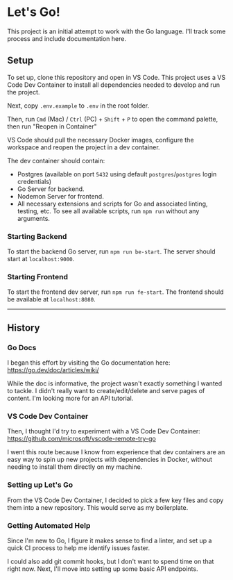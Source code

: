 # Let's Go!

This project is an initial attempt to work with the Go language. I'll track some process and include
documentation here.

## Setup

To set up, clone this repository and open in VS Code. This project uses a VS Code Dev Container to
install all dependencies needed to develop and run the project.

Next, copy `.env.example` to `.env` in the root folder.

Then, run `Cmd` (Mac) / `Ctrl` (PC) + `Shift` + `P` to open the command palette, then run "Reopen in
Container"

VS Code should pull the necessary Docker images, configure the workspace and reopen the project in a
dev container.

The dev container should contain:

- Postgres (available on port `5432` using default `postgres`/`postgres` login credentials)
- Go Server for backend.
- Nodemon Server for frontend.
- All necessary extensions and scripts for Go and associated linting, testing, etc. To see all
  available scripts, run `npm run` without any arguments.

### Starting Backend

To start the backend Go server, run `npm run be-start`. The server should start at `localhost:9000`.

### Starting Frontend

To start the frontend dev server, run `npm run fe-start`. The frontend should be available at
`localhost:8080`.

---

## History

### Go Docs

I began this effort by visiting the Go documentation here: https://go.dev/doc/articles/wiki/

While the doc is informative, the project wasn't exactly something I wanted to tackle. I didn't
really want to create/edit/delete and serve pages of content. I'm looking more for an API tutorial.

### VS Code Dev Container

Then, I thought I'd try to experiment with a VS Code Dev Container:
https://github.com/microsoft/vscode-remote-try-go

I went this route because I know from experience that dev containers are an easy way to spin up new
projects with dependencies in Docker, without needing to install them directly on my machine.

### Setting up Let's Go

From the VS Code Dev Container, I decided to pick a few key files and copy them into a new
repository. This would serve as my boilerplate.

### Getting Automated Help

Since I'm new to Go, I figure it makes sense to find a linter, and set up a quick CI process to help
me identify issues faster.

I could also add git commit hooks, but I don't want to spend time on that right now. Next, I'll move
into setting up some basic API endpoints.
